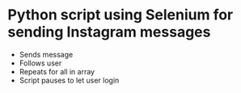 # Python script using Selenium for sending Instagram messages

- Sends message
- Follows user
- Repeats for all in array
- Script pauses to let user login
